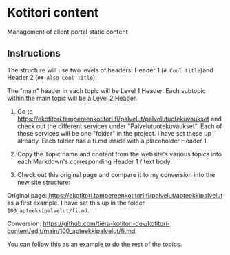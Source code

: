 # Kotitori content
Management of client portal static content

## Instructions

The structure will use two levels of headers: Header 1 (`# Cool title`)and  Header 2 (`## Also Cool Title`).  

The "main" header in each topic will be Level 1 Header. Each subtopic within the main topic will be a Level 2 Header.

1. Go to https://ekotitori.tampereenkotitori.fi/palvelut/palvelutuotekuvaukset and check out the different services under "Palvelutuotekuvaukset". Each of these services will be one "folder" in the project. I have set these up already. Each folder has a fi.md inside with a placeholder Header 1. 

2. Copy the Topic name and content from the website's various topics into each Markdown's corresponding Header 1 / text body.

3. Check out this original page and compare it to my conversion into the new site structure:

Original page: https://ekotitori.tampereenkotitori.fi/palvelut/apteekkipalvelut as a first example. I have set this up in the folder `100_apteekkipalvelut/fi.md`. 

Conversion: https://github.com/tiera-kotitori-dev/kotitori-content/edit/main/100_apteekkipalvelut/fi.md

You can follow this as an example to do the rest of the topics.

